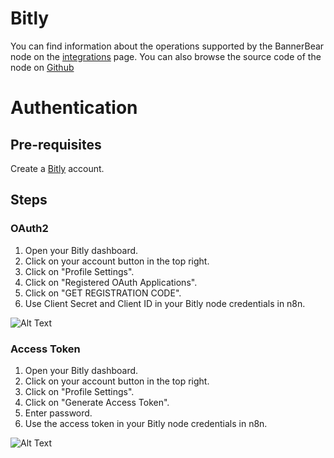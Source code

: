 # Bitly
You can find information about the operations supported by the BannerBear node on the [integrations](https://n8n.io/integrations/n8n-nodes-base.bitly) page. You can also browse the source code of the node on [Github](https://github.com/n8n-io/n8n/tree/master/packages/nodes-base/nodes/Bitly)

# Authentication

## Pre-requisites

Create a [Bitly](https://www.bitly.com/) account.

## Steps

### OAuth2

1. Open your Bitly dashboard.
2. Click on your account button in the top right.
3. Click on "Profile Settings".
4. Click on "Registered OAuth Applications".
5. Click on "GET REGISTRATION CODE".
6. Use Client Secret and Client ID in your Bitly node credentials in n8n.


![Alt Text](https://i.imgur.com/zNZVMYZ.gif) 

### Access Token

1. Open your Bitly dashboard.
2. Click on your account button in the top right.
3. Click on "Profile Settings".
4. Click on "Generate Access Token".
5. Enter password.
6. Use the access token in your Bitly node credentials in n8n.


![Alt Text](https://i.imgur.com/sE4kUSa.gif) 



